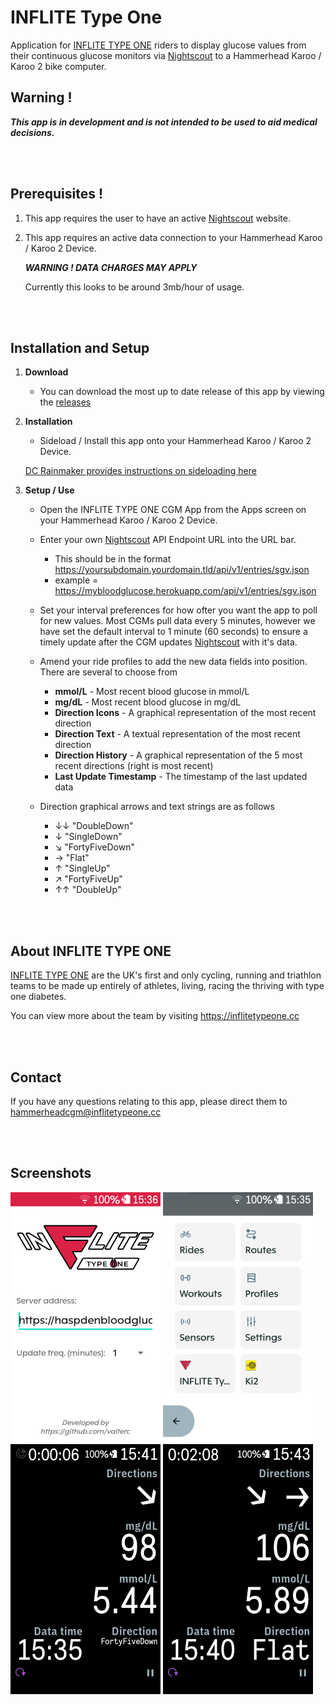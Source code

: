 # INFLITE Type One

Application for [INFLITE TYPE ONE](https://inflite.cc/typeone/) riders to display glucose values from their continuous glucose monitors via [Nightscout](https://github.com/nightscout/cgm-remote-monitor) to a Hammerhead Karoo / Karoo 2 bike computer.

## Warning !

**_This app is in development and is not intended to be used to aid medical decisions._**

</br></br>

## Prerequisites !

1. This app requires the user to have an active [Nightscout](https://github.com/nightscout/cgm-remote-monitor) website.

2. This app requires an active data connection to your Hammerhead Karoo / Karoo 2 Device.

   **_WARNING ! DATA CHARGES MAY APPLY_**

   Currently this looks to be around 3mb/hour of usage.


</br></br>

## Installation and Setup
1. **Download**

    * You can download the most up to date release of this app by viewing the [releases](https://github.com/haspden/INFLITE-TYPE-ONE-Hammerhead-CGM/releases)


2. **Installation**

    * Sideload / Install this app onto your Hammerhead Karoo / Karoo 2 Device.

   [DC Rainmaker provides instructions on sideloading here](https://www.dcrainmaker.com/2021/02/how-to-sideload-android-apps-on-your-hammerhead-karoo-1-karoo-2.html)

3. **Setup / Use**

    * Open the INFLITE TYPE ONE CGM App from the Apps screen on your Hammerhead Karoo / Karoo 2 Device.
    * Enter your own [Nightscout](https://github.com/nightscout/cgm-remote-monitor) API Endpoint URL into the URL bar.
        * This should be in the format https://yoursubdomain.yourdomain.tld/api/v1/entries/sgv.json
        * example = https://mybloodglucose.herokuapp.com/api/v1/entries/sgv.json

    * Set your interval preferences for how ofter you want the app to poll for new values. Most CGMs pull data every 5 minutes, however we have set the default interval to 1 minute (60 seconds) to ensure a timely update after the CGM updates [Nightscout](https://github.com/nightscout/cgm-remote-monitor) with it's data.

    * Amend your ride profiles to add the new data fields into position. There are several to choose from
        * **mmol/L** - Most recent blood glucose in mmol/L
        * **mg/dL** - Most recent blood glucose in mg/dL
        * **Direction Icons** - A graphical representation of the most recent direction
        * **Direction Text** - A textual representation of the most recent direction
        * **Direction History** - A graphical representation of the 5 most recent directions (right is most recent)
        * **Last Update Timestamp** - The timestamp of the last updated data

    * Direction graphical arrows and text strings are as follows
        * ↓︎↓︎ "DoubleDown"
        * ↓︎ "SingleDown"
        * ↘︎ "FortyFiveDown"
        * →︎ "Flat"
        * ↑︎ "SingleUp"
        * ↗︎ "FortyFiveUp"
        * ↑︎↑︎ "DoubleUp"

</br></br>

## About INFLITE TYPE ONE

[INFLITE TYPE ONE](https://inflite.cc/typeone/) are the UK's first and only cycling, running and triathlon teams to be made up entirely of athletes, living, racing the thriving with type one diabetes.

You can view more about the team by visiting https://inflitetypeone.cc

</br></br>

## Contact

If you have any questions relating to this app, please direct them to hammerheadcgm@inflitetypeone.cc

</br></br>

## Screenshots

![Application](media/app-configuration.png?raw=true "Application")
![App drawer](media/apps.png?raw=true "Application")
![Ride elements](media/ride-elements.png?raw=true "Ride elements")
![Ride elements 2](media/ride-elements2.png?raw=true "Ride elements")
